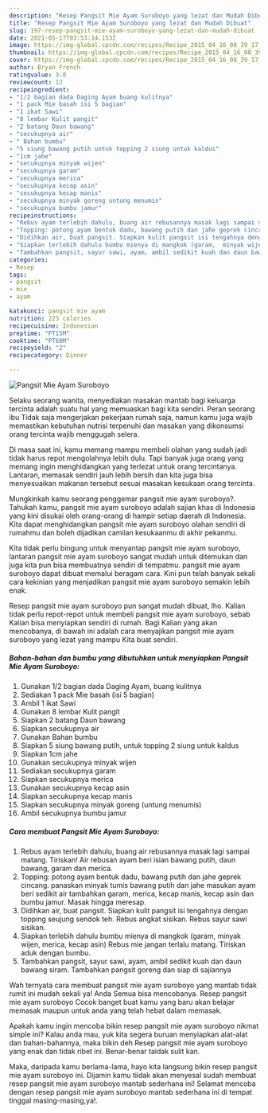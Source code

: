```yaml
---
description: "Resep Pangsit Mie Ayam Suroboyo yang lezat dan Mudah Dibuat"
title: "Resep Pangsit Mie Ayam Suroboyo yang lezat dan Mudah Dibuat"
slug: 197-resep-pangsit-mie-ayam-suroboyo-yang-lezat-dan-mudah-dibuat
date: 2021-05-17T03:53:14.153Z
image: https://img-global.cpcdn.com/recipes/Recipe_2015_04_16_08_39_17_4_ac956262f68c0224986d/680x482cq70/pangsit-mie-ayam-suroboyo-foto-resep-utama.jpg
thumbnail: https://img-global.cpcdn.com/recipes/Recipe_2015_04_16_08_39_17_4_ac956262f68c0224986d/680x482cq70/pangsit-mie-ayam-suroboyo-foto-resep-utama.jpg
cover: https://img-global.cpcdn.com/recipes/Recipe_2015_04_16_08_39_17_4_ac956262f68c0224986d/680x482cq70/pangsit-mie-ayam-suroboyo-foto-resep-utama.jpg
author: Bryan French
ratingvalue: 3.8
reviewcount: 12
recipeingredient:
- "1/2 bagian dada Daging Ayam buang kulitnya"
- "1 pack Mie basah isi 5 bagian"
- "1 ikat Sawi"
- "8 lembar Kulit pangit"
- "2 batang Daun bawang"
- "secukupnya air"
- " Bahan bumbu"
- "5 siung bawang putih untuk topping 2 siung untuk kaldus"
- "1cm jahe"
- "secukupnya minyak wijen"
- "secukupnya garam"
- "secukupnya merica"
- "secukupnya kecap asin"
- "secukupnya kecap manis"
- "secukupnya minyak goreng untung menumis"
- "secukupnya bumbu jamur"
recipeinstructions:
- "Rebus ayam terlebih dahulu, buang air rebusannya masak lagi sampai matang. Tiriskan! Air rebusan ayam beri isian bawang putih, daun bawang,  garam dan merica."
- "Topping: potong ayam bentuk dadu, bawang putih dan jahe geprek cincang. panaskan minyak tumis bawang putih dan jahe masukan ayam beri sedikit air tambahkan garam, merica, kecap manis, kecap asin dan bumbu jamur. Masak hingga meresap."
- "Didihkan air, buat pangsit. Siapkan kulit pangsit isi tengahnya dengan topping seujung sendok teh. Rebus angkat sisikan. Rebus sayur sawi sisikan."
- "Siapkan terlebih dahulu bumbu mienya di mangkok (garam,  minyak wijen, merica, kecap asin) Rebus mie jangan terlalu matang. Tiriskan aduk dengan bumbu."
- "Tambahkan pangsit, sayur sawi, ayam, ambil sedikit kuah dan daun bawang siram. Tambahkan pangsit goreng dan siap di sajiannya"
categories:
- Resep
tags:
- pangsit
- mie
- ayam

katakunci: pangsit mie ayam 
nutrition: 223 calories
recipecuisine: Indonesian
preptime: "PT15M"
cooktime: "PT60M"
recipeyield: "2"
recipecategory: Dinner

---
```



![Pangsit Mie Ayam Suroboyo](https://img-global.cpcdn.com/recipes/Recipe_2015_04_16_08_39_17_4_ac956262f68c0224986d/680x482cq70/pangsit-mie-ayam-suroboyo-foto-resep-utama.jpg)

Selaku seorang wanita, menyediakan masakan mantab bagi keluarga tercinta adalah suatu hal yang memuaskan bagi kita sendiri. Peran seorang ibu Tidak saja mengerjakan pekerjaan rumah saja, namun kamu juga wajib memastikan kebutuhan nutrisi terpenuhi dan masakan yang dikonsumsi orang tercinta wajib menggugah selera.

Di masa  saat ini, kamu memang mampu membeli olahan yang sudah jadi tidak harus repot mengolahnya lebih dulu. Tapi banyak juga orang yang memang ingin menghidangkan yang terlezat untuk orang tercintanya. Lantaran, memasak sendiri jauh lebih bersih dan kita juga bisa menyesuaikan makanan tersebut sesuai masakan kesukaan orang tercinta. 



Mungkinkah kamu seorang penggemar pangsit mie ayam suroboyo?. Tahukah kamu, pangsit mie ayam suroboyo adalah sajian khas di Indonesia yang kini disukai oleh orang-orang di hampir setiap daerah di Indonesia. Kita dapat menghidangkan pangsit mie ayam suroboyo olahan sendiri di rumahmu dan boleh dijadikan camilan kesukaanmu di akhir pekanmu.

Kita tidak perlu bingung untuk menyantap pangsit mie ayam suroboyo, lantaran pangsit mie ayam suroboyo sangat mudah untuk ditemukan dan juga kita pun bisa membuatnya sendiri di tempatmu. pangsit mie ayam suroboyo dapat dibuat memalui beragam cara. Kini pun telah banyak sekali cara kekinian yang menjadikan pangsit mie ayam suroboyo semakin lebih enak.

Resep pangsit mie ayam suroboyo pun sangat mudah dibuat, lho. Kalian tidak perlu repot-repot untuk membeli pangsit mie ayam suroboyo, sebab Kalian bisa menyiapkan sendiri di rumah. Bagi Kalian yang akan mencobanya, di bawah ini adalah cara menyajikan pangsit mie ayam suroboyo yang lezat yang mampu Kita buat sendiri.

<!--inarticleads1-->

##### Bahan-bahan dan bumbu yang dibutuhkan untuk menyiapkan Pangsit Mie Ayam Suroboyo:

1. Gunakan 1/2 bagian dada Daging Ayam, buang kulitnya
1. Sediakan 1 pack Mie basah (isi 5 bagian)
1. Ambil 1 ikat Sawi
1. Gunakan 8 lembar Kulit pangit
1. Siapkan 2 batang Daun bawang
1. Siapkan secukupnya air
1. Gunakan  Bahan bumbu
1. Siapkan 5 siung bawang putih, untuk topping 2 siung untuk kaldus
1. Siapkan 1cm jahe
1. Gunakan secukupnya minyak wijen
1. Sediakan secukupnya garam
1. Siapkan secukupnya merica
1. Gunakan secukupnya kecap asin
1. Siapkan secukupnya kecap manis
1. Siapkan secukupnya minyak goreng (untung menumis)
1. Ambil secukupnya bumbu jamur




<!--inarticleads2-->

##### Cara membuat Pangsit Mie Ayam Suroboyo:

1. Rebus ayam terlebih dahulu, buang air rebusannya masak lagi sampai matang. Tiriskan! Air rebusan ayam beri isian bawang putih, daun bawang,  garam dan merica.
1. Topping: potong ayam bentuk dadu, bawang putih dan jahe geprek cincang. panaskan minyak tumis bawang putih dan jahe masukan ayam beri sedikit air tambahkan garam, merica, kecap manis, kecap asin dan bumbu jamur. Masak hingga meresap.
1. Didihkan air, buat pangsit. Siapkan kulit pangsit isi tengahnya dengan topping seujung sendok teh. Rebus angkat sisikan. Rebus sayur sawi sisikan.
1. Siapkan terlebih dahulu bumbu mienya di mangkok (garam,  minyak wijen, merica, kecap asin) Rebus mie jangan terlalu matang. Tiriskan aduk dengan bumbu.
1. Tambahkan pangsit, sayur sawi, ayam, ambil sedikit kuah dan daun bawang siram. Tambahkan pangsit goreng dan siap di sajiannya




Wah ternyata cara membuat pangsit mie ayam suroboyo yang mantab tidak rumit ini mudah sekali ya! Anda Semua bisa mencobanya. Resep pangsit mie ayam suroboyo Cocok banget buat kamu yang baru akan belajar memasak maupun untuk anda yang telah hebat dalam memasak.

Apakah kamu ingin mencoba bikin resep pangsit mie ayam suroboyo nikmat simple ini? Kalau anda mau, yuk kita segera buruan menyiapkan alat-alat dan bahan-bahannya, maka bikin deh Resep pangsit mie ayam suroboyo yang enak dan tidak ribet ini. Benar-benar taidak sulit kan. 

Maka, daripada kamu berlama-lama, hayo kita langsung bikin resep pangsit mie ayam suroboyo ini. Dijamin kamu tiidak akan menyesal sudah membuat resep pangsit mie ayam suroboyo mantab sederhana ini! Selamat mencoba dengan resep pangsit mie ayam suroboyo mantab sederhana ini di tempat tinggal masing-masing,ya!.

